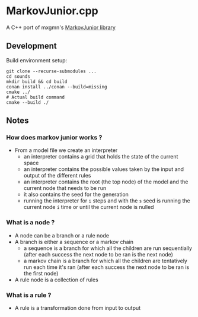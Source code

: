 # MarkovJunior.cpp
A C++ port of mxgmn's [MarkovJunior library](https://github.com/mxgmn/MarkovJunior/)

## Development

Build environment setup:

    git clone --recurse-submodules ...
    cd sounds
    mkdir build && cd build
    conan install ../conan --build=missing
    cmake ../
    # Actual build command
    cmake --build ./

## Notes

### How does markov junior works ?
* From a model file we create an interpreter
    * an interpreter contains a grid that holds the state of the current space
    * an interpreter contains the possible values taken by the input and output of the different rules
    * an interpreter contains the root (the top node) of the model and the current node that needs to be run
    * it also contains the seed for the generation
    * running the interpreter for `i` steps and with the `s` seed is running the current node `i` time or until the current node is nulled

### What is a node ?
* A node can be a branch or a rule node
* A branch is either a sequence or a markov chain
    * a sequence is a branch for which all the children are run sequentially (after each success the next node to be ran is the next node)
    * a markov chain is a branch for which all the children are tentatively run each time it's ran (after each success the next node to be ran is the first node)
* A rule node is a collection of rules

### What is a rule ?
* A rule is a transformation done from input to output
